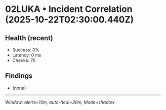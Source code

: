 # 02LUKA • Incident Correlation (2025-10-22T02:30:00.440Z)

## Health (recent)
- Success: 0%
- Latency: 0 ms
- Checks: 70

## Findings
- (none)

---
_Window: alerts=10m, auto-heal=30m; Mode=shadow_
